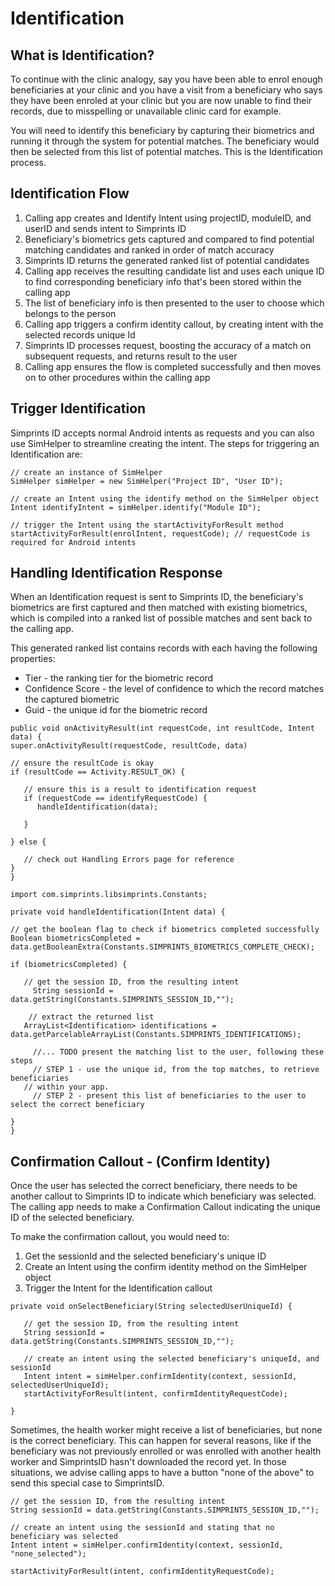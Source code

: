 # Identification

## What is Identification?

To continue with the clinic analogy, say you have been able to enrol enough beneficiaries at your clinic and you have a visit from a beneficiary who says they have been enroled at your clinic but you are now unable to find their records, due to misspelling or unavailable clinic card for example.&#x20;

You will need to identify this beneficiary by capturing their biometrics and running it through the system for potential matches. The beneficiary would then be selected from this list of potential matches. This is the Identification process.

## Identification Flow <a href="#h.26b2mahnvau3_l" id="h.26b2mahnvau3_l"></a>

1. Calling app creates and Identify Intent using projectID, moduleID, and userID and sends intent to Simprints ID
2. Beneficiary's biometrics gets captured and compared to find potential matching candidates and ranked in order of match accuracy
3. Simprints ID returns the generated ranked list of potential candidates
4. Calling app receives the resulting candidate list and uses each unique ID to find corresponding beneficiary info that's been stored within the calling app
5. The list of beneficiary info is then presented to the user to choose which belongs to the person
6. Calling app triggers a confirm identity callout, by creating intent with the selected records unique Id
7. Simprints ID processes request, boosting the accuracy of a match on subsequent requests, and returns result to the user
8. Calling app ensures the flow is completed successfully and then moves on to other procedures within the calling app

## Trigger Identification

Simprints ID accepts normal Android intents as requests and you can also use SimHelper to streamline creating the intent. The steps for triggering an Identification are:

```
// create an instance of SimHelper
SimHelper simHelper = new SimHelper("Project ID", "User ID");

// create an Intent using the identify method on the SimHelper object
Intent identifyIntent = simHelper.identify("Module ID");

// trigger the Intent using the startActivityForResult method
startActivityForResult(enrolIntent, requestCode); // requestCode is required for Android intents
```

## Handling Identification Response

When an Identification request is sent to Simprints ID, the beneficiary's biometrics are first captured and then matched with existing biometrics, which is compiled into a ranked list of possible matches and sent back to the calling app.

This generated ranked list contains records with each having the following properties:

* Tier - the ranking tier for the biometric record
* Confidence Score - the level of confidence to which the record matches the captured biometric
* Guid - the unique id for the biometric record

```
public void onActivityResult(int requestCode, int resultCode, Intent data) {
super.onActivityResult(requestCode, resultCode, data)

// ensure the resultCode is okay
if (resultCode == Activity.RESULT_OK) {

   // ensure this is a result to identification request
   if (requestCode == identifyRequestCode) {
      handleIdentification(data);

   }

} else {

   // check out Handling Errors page for reference
}
}
```

```
import com.simprints.libsimprints.Constants;

private void handleIdentification(Intent data) {

// get the boolean flag to check if biometrics completed successfully
Boolean biometricsCompleted = data.getBooleanExtra(Constants.SIMPRINTS_BIOMETRICS_COMPLETE_CHECK);

if (biometricsCompleted) {

   // get the session ID, from the resulting intent
     String sessionId = data.getString(Constants.SIMPRINTS_SESSION_ID,"");
  
    // extract the returned list
   ArrayList<Identification> identifications = 	data.getParcelableArrayList(Constants.SIMPRINTS_IDENTIFICATIONS);

     //... TODO present the matching list to the user, following these steps
     // STEP 1 - use the unique id, from the top matches, to retrieve beneficiaries
   // within your app.
     // STEP 2 - present this list of beneficiaries to the user to select the correct beneficiary

}
}
```

## Confirmation Callout - (Confirm Identity)

Once the user has selected the correct beneficiary, there needs to be another callout to Simprints ID to indicate which beneficiary was selected. The calling app needs to make a Confirmation Callout indicating the unique ID of the selected beneficiary.

To make the confirmation callout, you would need to:

1. Get the sessionId and the selected beneficiary's unique ID
2. Create an Intent using the confirm identity method on the SimHelper object
3. Trigger the Intent for the Identification callout

```
private void onSelectBeneficiary(String selectedUserUniqueId) {

   // get the session ID, from the resulting intent
   String sessionId = data.getString(Constants.SIMPRINTS_SESSION_ID,"");

   // create an intent using the selected beneficiary's uniqueId, and sessionId
   Intent intent = simHelper.confirmIdentity(context, sessionId, selectedUserUniqueId);
   startActivityForResult(intent, confirmIdentityRequestCode);

}
```

Sometimes, the health worker might receive a list of beneficiaries, but none is the correct beneficiary. This can happen for several reasons, like if the beneficiary was not previously enrolled or was enrolled with another health worker and SimprintsID hasn't downloaded the record yet. In those situations, we advise calling apps to have a button "none of the above" to send this special case to SimprintsID.

```
// get the session ID, from the resulting intent
String sessionId = data.getString(Constants.SIMPRINTS_SESSION_ID,"");

// create an intent using the sessionId and stating that no beneficiary was selected
Intent intent = simHelper.confirmIdentity(context, sessionId, "none_selected");

startActivityForResult(intent, confirmIdentityRequestCode);
```
